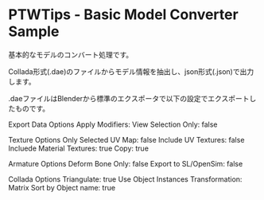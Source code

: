 # PTWTips - Basic Model Converter Sample

基本的なモデルのコンバート処理です。

Collada形式(.dae)のファイルからモデル情報を抽出し、json形式(.json)で出力します。

.daeファイルはBlenderから標準のエクスポータで以下の設定でエクスポートしたものです。

Export Data Options
  Apply Modifiers: View
  Selection Only: false

Texture Options
  Only Selected UV Map: false
  Include UV Textures: false
  Incluede Material Textures: true
  Copy: true

Armature Options
  Deform Bone Only: false
  Export to SL/OpenSim: false

Collada Options
  Triangulate: true
  Use Object Instances Transformation: Matrix
  Sort by Object name: true
